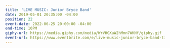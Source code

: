 ```yaml
---
title: 'LIVE MUSIC: Junior Bryce Band'
date: 2019-05-01 20:35:00 -04:00
position: 22
event-date: 2022-06-25 20:00:00 -04:00
end-time: 10PM
giphy-url: https://media.giphy.com/media/WrVHGXuW2hMmn7WKNf/giphy.gif
event-url: https://www.eventbrite.com/e/live-music-junior-bryce-band-tickets-344241434397
---
```


